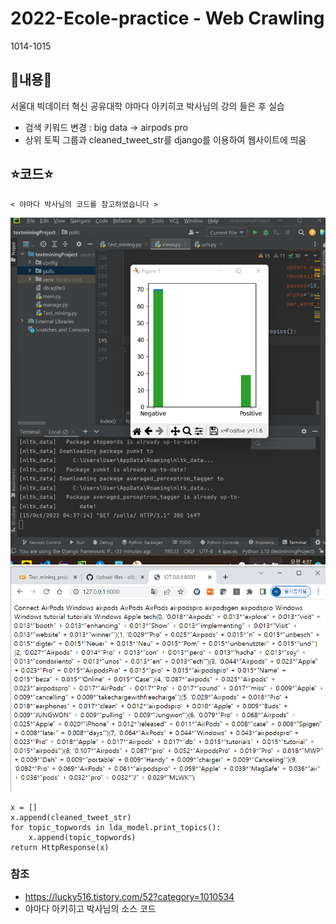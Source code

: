 # 2022-Ecole-practice - Web Crawling

1014-1015


## 📝내용📝
   서울대 빅데이터 혁신 공유대학 야마다 아키히코 박사님의 강의 들은 후 실습
   
   - 검색 키워드 변경 : big data -> airpods pro
   - 상위 토픽 그룹과 cleaned_tweet_str를 django를 이용하여 웹사이트에 띄움

## ⭐코드⭐
    < 야마다 박사님의 코드를 참고하였습니다 >
![Image](screenshot.png)
![Image](webScreen.png)
    
    x = []
    x.append(cleaned_tweet_str)
    for topic_topwords in lda_model.print_topics():
        x.append(topic_topwords)
    return HttpResponse(x)
    
### 참조
- https://lucky516.tistory.com/52?category=1010534
- 야마다 아키히고 박사님의 소스 코드

